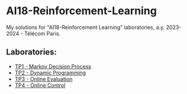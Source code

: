 # AI18-Reinforcement-Learning

My solutions for "AI18-Reinforcement Learning" laboratories, a.y. 2023-2024 - Télécom Paris.

## Laboratories:

- [TP1 - Markov Decision Process](TP1)
- [TP2 - Dynamic Programming](TP2)
- [TP3 - Online Evaluation](TP3)
- [TP4 - Online Control](TP4)
